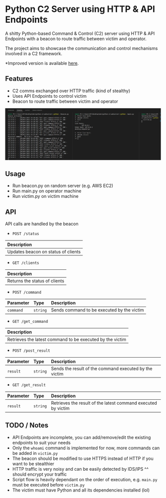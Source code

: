 # Python C2 Server using HTTP & API Endpoints 
A shitty Python-based Command & Control (C2) server using HTTP & API Endpoints with a beacon to route traffic between victim and operator. 

The project aims to showcase the communication and control mechanisms involved in a C2 framework.

*Improved version is available [here](https://github.com/gatariee/PyHTTPShell).




## Features

- C2 comms exchanged over HTTP traffic (kind of stealthy)
- Uses API Endpoints to control victim
- Beacon to route traffic between victim and operator


![img/32726b9450a2eed6d5c5afabdfa671a5.png)](img/32726b9450a2eed6d5c5afabdfa671a5.png)



## Usage
- Run beacon.py on random server (e.g. AWS EC2)
- Run main.py on operator machine
- Run victim.py on victim machine



## API
API calls are handled by the beacon
- ```POST /status```

| Description                        |
| :-------------------------         |
| Updates beacon on status of clients |

- ```GET /clients```

| Description                        |
| :-------------------------         |
| Returns the status of clients |

- ```POST /command```

| Parameter | Type     | Description                       |
| :-------- | :------- | :-------------------------------- |
| `command`      | `string` | Sends command to be executed by the victim  |

- ```GET /get_command```

| Description                        |
| :-------------------------         |
| Retrieves the latest command to be executed by the victim |

- ```POST /post_result```

| Parameter | Type     | Description                       |
| :-------- | :------- | :-------------------------------- |
| `result`  | `string` | Sends the result of the command executed by the victim  |

- ```GET /get_result```

| Parameter | Type     | Description                       |
| :-------- | :------- | :-------------------------------- |
| `result`  | `string` | Retrieves the result of the latest command executed by victim  |


## TODO / Notes
- API Endpoints are incomplete, you can add/remove/edit the existing endpoints to suit your needs
- Only the `whoami` command is implemented for now, more commands can be added in `victim.py`
- The beacon should be modified to use HTTPS instead of HTTP if you want to be stealthier
- HTTP traffic is very noisy and can be easily detected by IDS/IPS ^^ should encrypt your traffic
- Script flow is heavily dependant on the order of execution, e.g. `main.py` must be executed before `victim.py`
- The victim must have Python and all its dependencies installed (lol)

